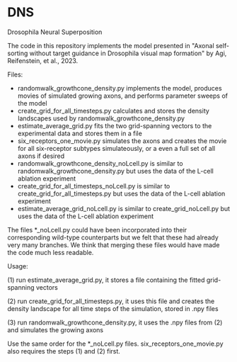 # DNS
Drosophila Neural Superposition

The code in this repository implements the model presented in "Axonal self-sorting without target guidance in Drosophila visual map formation" by Agi, Reifenstein, et al., 2023.

Files:
- randomwalk_growthcone_density.py implements the model, produces movies of simulated growing axons, and performs parameter sweeps of the model
- create_grid_for_all_timesteps.py calculates and stores the density landscapes used by randomwalk_growthcone_density.py
- estimate_average_grid.py fits the two grid-spanning vectors to the experimental data and stores them in a file
- six_receptors_one_movie.py simulates the axons and creates the movie for all six-receptor subtypes simulateously, or a even a full set of all axons if desired
- randomwalk_growthcone_density_noLcell.py is similar to randomwalk_growthcone_density.py but uses the data of the L-cell ablation experiment 
- create_grid_for_all_timesteps_noLcell.py is similar to create_grid_for_all_timesteps.py but uses the data of the L-cell ablation experiment
- estimate_average_grid_noLcell.py is similar to create_grid_noLcell.py but uses the data of the L-cell ablation experiment

The files *_noLcell.py could have been incorporated into their corresponding wild-type counterparts but we felt that these had already very many branches.
We think that merging these files would have made the code much less readable.


Usage:

  (1) run estimate_average_grid.py, it stores a file containing the fitted grid-spanning vectors
  
  (2) run create_grid_for_all_timesteps.py, it uses this file and creates the density landscape for all time steps of the simulation, stored in .npy files
  
  (3) run randomwalk_growthcone_density.py, it uses the .npy files from (2) and simulates the growing axons 

Use the same order for the *_noLcell.py files.
six_receptors_one_movie.py also requires the steps (1) and (2) first.
